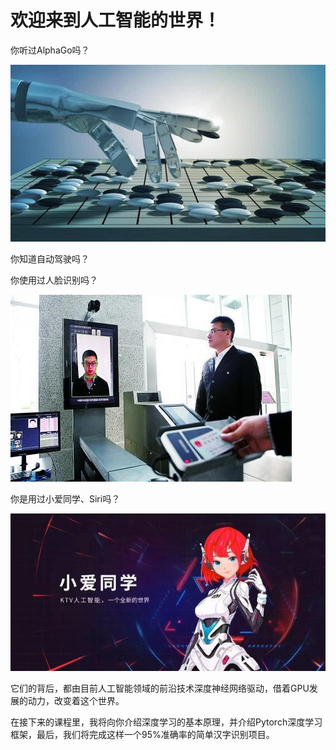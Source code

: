 # 欢迎来到人工智能的世界！

你听过AlphaGo吗？

![img](u=2632418634,2707358610&fm=26&gp=0.jpg)

你知道自动驾驶吗？

你使用过人脸识别吗？

![img](u=1702840520,559293885&fm=26&gp=0.jpg)

你是用过小爱同学、Siri吗？

![img](u=3205101495,3825010600&fm=26&gp=0.jpg)

它们的背后，都由目前人工智能领域的前沿技术深度神经网络驱动，借着GPU发展的动力，改变着这个世界。

在接下来的课程里，我将向你介绍深度学习的基本原理，并介绍Pytorch深度学习框架，最后，我们将完成这样一个95%准确率的简单汉字识别项目。